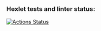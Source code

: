 ### Hexlet tests and linter status:
[![Actions Status](https://github.com/hexletJs/layout-designer-project-lvl1/workflows/hexlet-check/badge.svg)](https://github.com/hexletJs/layout-designer-project-lvl1/actions)